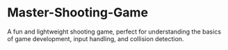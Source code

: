 # Master-Shooting-Game
A fun and lightweight shooting game, perfect for understanding the basics of game development, input handling, and collision detection.
